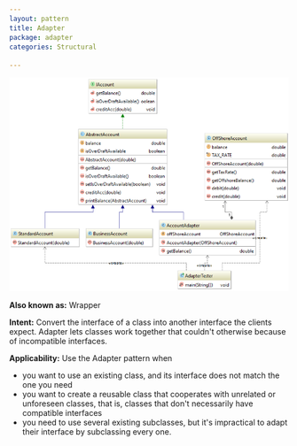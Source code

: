 ```yaml
---
layout: pattern
title: Adapter
package: adapter
categories: Structural

---
```


![alt text](https://github.com/mike100casey/DesignPatterns/blob/master/img/Adapter.PNG?raw=true)

**Also known as:** Wrapper

**Intent:** Convert the interface of a class into another interface the clients
expect. Adapter lets classes work together that couldn't otherwise because of
incompatible interfaces.

**Applicability:** Use the Adapter pattern when

* you want to use an existing class, and its interface does not match the one you need
* you want to create a reusable class that cooperates with unrelated or unforeseen classes, that is, classes that don't necessarily have compatible interfaces
* you need to use several existing subclasses, but it's impractical to adapt their interface by subclassing every one.